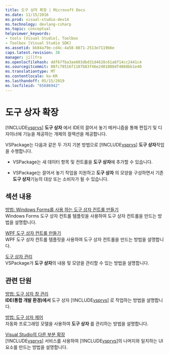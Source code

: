 ```yaml
---
title: 도구 상자 확장 | Microsoft Docs
ms.date: 11/15/2016
ms.prod: visual-studio-dev14
ms.technology: devlang-csharp
ms.topic: conceptual
helpviewer_keywords:
- tools [Visual Studio], Toolbox
- Toolbox [Visual Studio SDK]
ms.assetid: bb84a79e-cd4c-4a58-8871-2513e7119b6e
caps.latest.revision: 38
manager: jillfra
ms.openlocfilehash: ddf67fba3ae603dbd31d4628c61a6f14cc2441c4
ms.sourcegitcommit: 08fc78516f1107b83f46e2401888df4868bb1e40
ms.translationtype: MT
ms.contentlocale: ko-KR
ms.lasthandoff: 05/15/2019
ms.locfileid: "65686942"
---
```

# <a name="extending-the-toolbox"></a>도구 상자 확장
 [!INCLUDE[vsprvs](../includes/vsprvs-md.md)] **도구 상자** 에서 IDE의 끌어서 놓기 메커니즘을 통해 편집기 및 디자이너에 기능을 제공하는 개체의 컬렉션을 제공합니다.  
  
 VSPackage는 다음과 같은 두 가지 기본 방법으로 [!INCLUDE[vsprvs](../includes/vsprvs-md.md)] **도구 상자**작업을 수행합니다.  
  
- VSPackage는 새 데이터 항목 및 컨트롤을 **도구 상자**에 추가할 수 있습니다.  
  
- VSPackage는 끌어서 놓기 작업을 지원하고 **도구 상자** 의 모양을 구성하면서 기존 **도구 상자**기능의 대상 또는 소비자가 될 수 있습니다.  
  
## <a name="in-this-section"></a>섹션 내용  
 [방법: Windows Forms를 사용 하는 도구 상자 컨트롤 만들기](../misc/how-to-create-a-toolbox-control-that-uses-windows-forms.md)  
 Windows Forms 도구 상자 컨트롤 템플릿을 사용하여 도구 상자 컨트롤을 만드는 방법을 설명합니다.  
  
 [WPF 도구 상자 컨트롤 만들기](../extensibility/creating-a-wpf-toolbox-control.md)  
 WPF 도구 상자 컨트롤 템플릿을 사용하여 도구 상자 컨트롤을 만드는 방법을 설명합니다.  
  
 [도구 상자 관리](../misc/managing-the-toolbox.md)  
 VSPackage가 **도구 상자**의 내용 및 모양을 관리할 수 있는 방법을 설명합니다.  
  
## <a name="related-sections"></a>관련 단원  
 [방법: 도구 상자 창 관리](https://msdn.microsoft.com/a022c3fe-298c-4a59-a48f-b050da90ebc2)  
 **IDE(통합 개발 환경)에서** 도구 상자 [!INCLUDE[vsprvs](../includes/vsprvs-md.md)] 로 작업하는 방법을 설명합니다.  
  
 [방법: 도구 상자 제어](https://msdn.microsoft.com/library/c9d8a18a-d2bc-43d4-a803-601bfc6a6599)  
 자동화 프로그래밍 모델을 사용하여 **도구 상자** 를 관리하는 방법을 설명합니다.  
  
 [Visual Studio의 다른 부분 확장](../extensibility/extending-other-parts-of-visual-studio.md)  
 [!INCLUDE[vsprvs](../includes/vsprvs-md.md)] 서비스를 사용하여 [!INCLUDE[vsprvs](../includes/vsprvs-md.md)]의 나머지와 일치하는 UI 요소를 만드는 방법을 설명합니다.